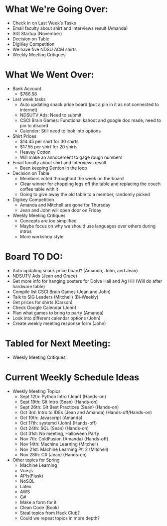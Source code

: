# What We're Going Over:
- Check in on Last Week’s Tasks
- Email faculty about shirt and interviews result (Amanda)
- SIG Startup (November)
- Decision on Table
- DigiKey Competition
- We have five NDSU ACM shirts
- Weekly Meeting Critiques


# What We Went Over:
- Bank Account
    - $766.58
- Last week tasks
    - Auto updating snack price board (put a pin in it as not connected to internet)
    - NDSUTV Ads: Need to submit
    - CSCI Brain Games: Functional kahoot and google doc made, need to pin to discord
    - Calender: Still need to look into options
- Shirt Prices
    - $14.45 per shirt for 30 shirts 
    - $17.55 per shirt for 20 shirts
    - Heavey Cotton 
    - Will make an annocement to gage rough numbers
- Email faculty about shirt and interviews result
    - Been keeping Denton in the loop
- Decision on Table
    - Members voted throughout the week on the board
    - Clear winner for chopping legs off the table and replacing the couch coffee table with it
    - Going to give away the old table to a member, randomly picked
- Digikey Competition
    - Amanda and Mitchell are gone for Thursday
    - Jean and John will open door on Friday
- Weekly Meeting Critiques
    - Concepts are too simplified 
    - Maybe focus on why we should use languages over others during intros
    - More workshop style

# Board TO DO: 
- Auto updating snack price board? (Amanda, John, and Jean)
- NDSUTV Ads (Jean and Grace)
- Get more info for hanging posters for Dolve Hall and Ag Hill (Will do after hardware table)
- Compile list CSCI Brain Games (Jean and John)
- Talk to SIG Leaders (Mitchell) (Bi-Weekly)
- Get prices for shirts (Carson)
- Check Google Calendar (John)
- Plan what games to bring to party (Amanda)
- Look into different calendar options (John)
- Create weekly meeting response form (John)

# Tabled for Next Meeting:
- Weekly Meeting Critiques

# Current Weekly Schedule Ideas
- Weekly Meeting Topics 
    - Sept 12th: Python Intro (Jean) (Hands-on)
    - Sept 19th: Git Intro (Sean) (Hands-on)
    - Sept 26th: Git Best Practices (Sean) (Hands-on)
    - Oct 3rd: Intro to IDEs (Jean and Amanda) (Hands-off/Hands-on)
    - Oct 10th: Javascript (Amanda)
    - Oct 17th: systemd (John) (Hands-off) 
    - Oct 24th: SQL (Sean) (Hands-on)
    - Oct 31st: No meeting, Halloween Party
    - Nov 7th:  ColdFusion (Amanda) (Hands-off)
    - Nov 14th: Machine Learning (Mitchell) 
    - Nov 21st: Machine Learning Pt. 2 (Mitchell)
    - Nov 28th: C# (Jean) (Hands-on)
- Other topics for Spring
    - Machine Learning
    - Vue.js
    - APIs(Flask)
    - NoSQL
    - Latex
    - AWS
    - C#
    - Make a form for it
    - Clean Code (Book)
    - Steal topics from Hack Club?
    - Could we repeat topics in more depth?
